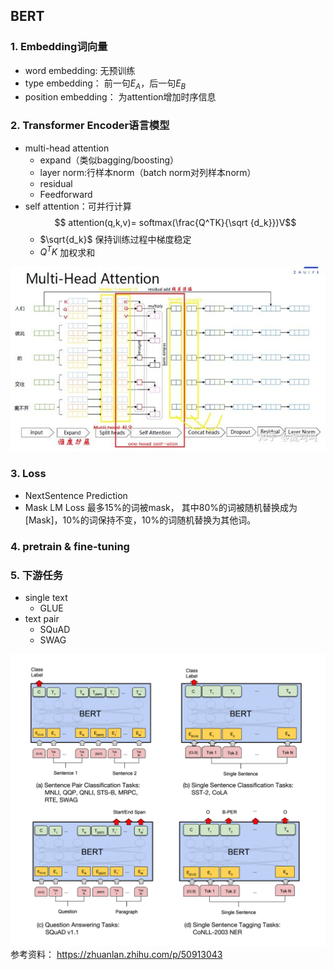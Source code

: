 ## BERT

### 1. Embedding词向量
- word embedding: 无预训练
- type embedding： 前一句$E_A$，后一句$E_B$
- position embedding： 为attention增加时序信息

### 2. Transformer Encoder语言模型
- multi-head attention
  - expand（类似bagging/boosting）
  - layer norm:行样本norm（batch norm对列样本norm）
  - residual
  - Feedforward
- self attention：可并行计算
  $$ attention(q,k,v)= softmax(\frac{Q^TK}{\sqrt {d_k}})V$$
  - $\sqrt{d_k}$ 保持训练过程中梯度稳定
  - $Q^TK$ 加权求和

![](/assets/bert.jpg)


### 3. Loss
-  NextSentence Prediction
- Mask LM Loss
最多15%的词被mask， 其中80%的词被随机替换成为[Mask]，10%的词保持不变，10%的词随机替换为其他词。

### 4. pretrain & fine-tuning


### 5. 下游任务
- single text
  - GLUE
- text pair
  - SQuAD
  - SWAG

![](/assets/BERT_1.PNG)
参考资料：
https://zhuanlan.zhihu.com/p/50913043
